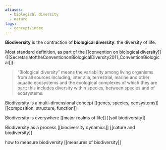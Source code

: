 ```yaml
---
aliases:
  - biological diversity
  - nature
tags:
  - concept/index
---
```

**Biodiversity** is the contraction of **biological diversity**: the diversity of life.

Most standard definition, as part of the [[convention on biological diversity]] ([[SecretariatoftheConventiononBiologicalDiversity2011_ConventionBiological]]):
> “Biological diversity” means the variability among living organisms from all sources including, inter alia, terrestrial, marine and other aquatic ecosystems and the ecological complexes of which they are part; this includes diversity within species, between species and of ecosystems.

Biodiversity is a multi-dimensional concept
[[genes, species, ecosystems]]
[[composition, structure, function]]

Biodiversity is everywhere
[[major realms of life]]
[[soil biodiversity]]

Biodiversity as a process
[[biodiversity dynamics]]
[[nature and biodiversity]]

how to measure biodiversity
[[measures of biodiversity]]
